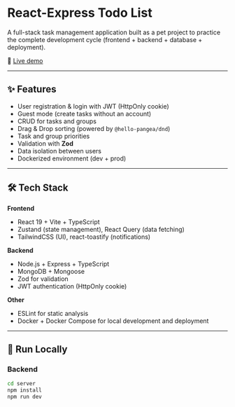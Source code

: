 # React-Express Todo List

A full-stack task management application built as a pet project to practice the complete development cycle (frontend + backend + database + deployment).

🔗 [Live demo](https://todo-list-baby.onrender.com)

---

## ✨ Features

- User registration & login with JWT (HttpOnly cookie)
- Guest mode (create tasks without an account)
- CRUD for tasks and groups
- Drag & Drop sorting (powered by `@hello-pangea/dnd`)
- Task and group priorities
- Validation with **Zod**
- Data isolation between users
- Dockerized environment (dev + prod)

---

## 🛠️ Tech Stack

**Frontend**

- React 19 + Vite + TypeScript
- Zustand (state management), React Query (data fetching)
- TailwindCSS (UI), react-toastify (notifications)

**Backend**

- Node.js + Express + TypeScript
- MongoDB + Mongoose
- Zod for validation
- JWT authentication (HttpOnly cookie)

**Other**

- ESLint for static analysis
- Docker + Docker Compose for local development and deployment

---

## 🚀 Run Locally

### Backend

```bash
cd server
npm install
npm run dev
```
